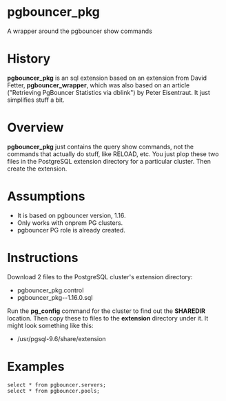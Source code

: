 # pgbouncer_pkg
A wrapper around the pgbouncer show commands

# History
**pgbouncer_pkg** is an sql extension based on an extension from David Fetter, **pgbouncer_wrapper**, which was also based on an article ("Retrieving PgBouncer Statistics via dblink") by Peter Eisentraut.  It just simplifies stuff a bit.

# Overview
**pgbouncer_pkg** just contains the query show commands, not the commands that actually do stuff, like RELOAD, etc.  You just plop these two files in the PostgreSQL extension directory for a particular cluster.  Then create the extension.

# Assumptions
* It is based on pgbouncer version, 1.16.
* Only works with onprem PG clusters.
* pgbouncer PG role is already created.

# Instructions
Download 2 files to the PostgreSQL cluster's extension directory:
* pgbouncer_pkg.control
* pgbouncer_pkg--1.16.0.sql

Run the **pg_config** command for the cluster to  find out the **SHAREDIR** location.  Then copy these to files to the **extension** directory under it.  It might look something like this:

* /usr/pgsql-9.6/share/extension

# Examples
```
select * from pgbouncer.servers;
select * from pgbouncer.pools;
```

